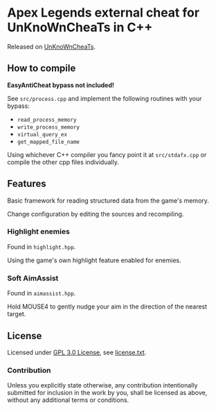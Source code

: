 Apex Legends external cheat for UnKnoWnCheaTs in C++
====================================================

Released on [UnKnoWnCheaTs](https://www.unknowncheats.me/forum/apex-legends/368409-external-apexbot.html#post2651040).

How to compile
--------------

**EasyAntiCheat bypass not included!**

See `src/process.cpp` and implement the following routines with your bypass:

* `read_process_memory`
* `write_process_memory`
* `virtual_query_ex`
* `get_mapped_file_name`

Using whichever C++ compiler you fancy point it at `src/stdafx.cpp` or compile the other cpp files individually.

Features
--------

Basic framework for reading structured data from the game's memory.

Change configuration by editing the sources and recompiling.

### Highlight enemies

Found in `highlight.hpp`.

Using the game's own highlight feature enabled for enemies.

### Soft AimAssist

Found in `aimassist.hpp`.

Hold MOUSE4 to gently nudge your aim in the direction of the nearest target.

License
-------

Licensed under [GPL 3.0 License](https://opensource.org/licenses/GPL-3.0), see [license.txt](license.txt).

### Contribution

Unless you explicitly state otherwise, any contribution intentionally submitted
for inclusion in the work by you, shall be licensed as above, without any additional terms or conditions.

